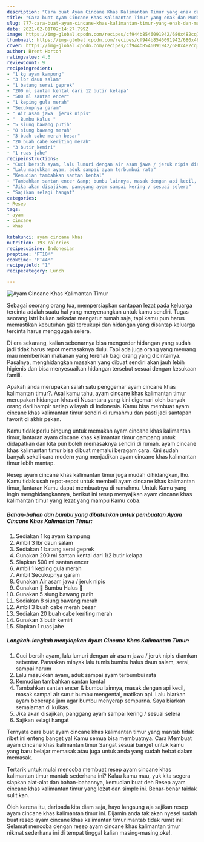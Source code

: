 ```yaml
---
description: "Cara buat Ayam Cincane Khas Kalimantan Timur yang enak dan Mudah Dibuat"
title: "Cara buat Ayam Cincane Khas Kalimantan Timur yang enak dan Mudah Dibuat"
slug: 777-cara-buat-ayam-cincane-khas-kalimantan-timur-yang-enak-dan-mudah-dibuat
date: 2021-02-01T02:14:27.799Z
image: https://img-global.cpcdn.com/recipes/cf944b8546091942/680x482cq70/ayam-cincane-khas-kalimantan-timur-foto-resep-utama.jpg
thumbnail: https://img-global.cpcdn.com/recipes/cf944b8546091942/680x482cq70/ayam-cincane-khas-kalimantan-timur-foto-resep-utama.jpg
cover: https://img-global.cpcdn.com/recipes/cf944b8546091942/680x482cq70/ayam-cincane-khas-kalimantan-timur-foto-resep-utama.jpg
author: Brent Horton
ratingvalue: 4.6
reviewcount: 9
recipeingredient:
- "1 kg ayam kampung"
- "3 lbr daun salam"
- "1 batang serai geprek"
- "200 ml santan kental dari 12 butir kelapa"
- "500 ml santan encer"
- "1 keping gula merah"
- "Secukupnya garam"
- " Air asam jawa  jeruk nipis"
- "  Bumbu Halus "
- "5 siung bawang putih"
- "8 siung bawang merah"
- "3 buah cabe merah besar"
- "20 buah cabe keriting merah"
- "3 butir kemiri"
- "1 ruas jahe"
recipeinstructions:
- "Cuci bersih ayam, lalu lumuri dengan air asam jawa / jeruk nipis diamkan sebentar. Panaskan minyak lalu tumis bumbu halus daun salam, serai, sampai harum"
- "Lalu masukkan ayam, aduk sampai ayam terbumbui rata"
- "Kemudian tambahkan santan kental"
- "Tambahkan santan encer &amp; bumbu lainnya, masak dengan api kecil, masak sampai air surut bumbu mengental, matikan api. Lalu biarkan ayam beberapa jam agar bumbu menyerap sempurna. Saya biarkan semalaman di kulkas."
- "Jika akan disajikan, panggang ayam sampai kering / sesuai selera"
- "Sajikan selagi hangat"
categories:
- Resep
tags:
- ayam
- cincane
- khas

katakunci: ayam cincane khas 
nutrition: 193 calories
recipecuisine: Indonesian
preptime: "PT10M"
cooktime: "PT44M"
recipeyield: "1"
recipecategory: Lunch

---
```



![Ayam Cincane Khas Kalimantan Timur](https://img-global.cpcdn.com/recipes/cf944b8546091942/680x482cq70/ayam-cincane-khas-kalimantan-timur-foto-resep-utama.jpg)

Sebagai seorang orang tua, mempersiapkan santapan lezat pada keluarga tercinta adalah suatu hal yang menyenangkan untuk kamu sendiri. Tugas seorang istri bukan sekadar mengatur rumah saja, tapi kamu pun harus memastikan kebutuhan gizi tercukupi dan hidangan yang disantap keluarga tercinta harus menggugah selera.

Di era  sekarang, kalian sebenarnya bisa mengorder hidangan yang sudah jadi tidak harus repot memasaknya dulu. Tapi ada juga orang yang memang mau memberikan makanan yang terenak bagi orang yang dicintainya. Pasalnya, menghidangkan masakan yang dibuat sendiri akan jauh lebih higienis dan bisa menyesuaikan hidangan tersebut sesuai dengan kesukaan famili. 



Apakah anda merupakan salah satu penggemar ayam cincane khas kalimantan timur?. Asal kamu tahu, ayam cincane khas kalimantan timur merupakan hidangan khas di Nusantara yang kini digemari oleh banyak orang dari hampir setiap wilayah di Indonesia. Kamu bisa membuat ayam cincane khas kalimantan timur sendiri di rumahmu dan pasti jadi santapan favorit di akhir pekan.

Kamu tidak perlu bingung untuk memakan ayam cincane khas kalimantan timur, lantaran ayam cincane khas kalimantan timur gampang untuk didapatkan dan kita pun boleh memasaknya sendiri di rumah. ayam cincane khas kalimantan timur bisa dibuat memalui beragam cara. Kini sudah banyak sekali cara modern yang menjadikan ayam cincane khas kalimantan timur lebih mantap.

Resep ayam cincane khas kalimantan timur juga mudah dihidangkan, lho. Kamu tidak usah repot-repot untuk membeli ayam cincane khas kalimantan timur, lantaran Kamu dapat membuatnya di rumahmu. Untuk Kamu yang ingin menghidangkannya, berikut ini resep menyajikan ayam cincane khas kalimantan timur yang lezat yang mampu Kamu coba.

<!--inarticleads1-->

##### Bahan-bahan dan bumbu yang dibutuhkan untuk pembuatan Ayam Cincane Khas Kalimantan Timur:

1. Sediakan 1 kg ayam kampung
1. Ambil 3 lbr daun salam
1. Sediakan 1 batang serai geprek
1. Gunakan 200 ml santan kental dari 1/2 butir kelapa
1. Siapkan 500 ml santan encer
1. Ambil 1 keping gula merah
1. Ambil Secukupnya garam
1. Gunakan  Air asam jawa / jeruk nipis
1. Gunakan  💞 Bumbu Halus 💞
1. Gunakan 5 siung bawang putih
1. Sediakan 8 siung bawang merah
1. Ambil 3 buah cabe merah besar
1. Sediakan 20 buah cabe keriting merah
1. Gunakan 3 butir kemiri
1. Siapkan 1 ruas jahe




<!--inarticleads2-->

##### Langkah-langkah menyiapkan Ayam Cincane Khas Kalimantan Timur:

1. Cuci bersih ayam, lalu lumuri dengan air asam jawa / jeruk nipis diamkan sebentar. Panaskan minyak lalu tumis bumbu halus daun salam, serai, sampai harum
1. Lalu masukkan ayam, aduk sampai ayam terbumbui rata
1. Kemudian tambahkan santan kental
1. Tambahkan santan encer &amp; bumbu lainnya, masak dengan api kecil, masak sampai air surut bumbu mengental, matikan api. Lalu biarkan ayam beberapa jam agar bumbu menyerap sempurna. Saya biarkan semalaman di kulkas.
1. Jika akan disajikan, panggang ayam sampai kering / sesuai selera
1. Sajikan selagi hangat




Ternyata cara buat ayam cincane khas kalimantan timur yang mantab tidak ribet ini enteng banget ya! Kamu semua bisa membuatnya. Cara Membuat ayam cincane khas kalimantan timur Sangat sesuai banget untuk kamu yang baru belajar memasak atau juga untuk anda yang sudah hebat dalam memasak.

Tertarik untuk mulai mencoba membuat resep ayam cincane khas kalimantan timur mantab sederhana ini? Kalau kamu mau, yuk kita segera siapkan alat-alat dan bahan-bahannya, kemudian buat deh Resep ayam cincane khas kalimantan timur yang lezat dan simple ini. Benar-benar taidak sulit kan. 

Oleh karena itu, daripada kita diam saja, hayo langsung aja sajikan resep ayam cincane khas kalimantan timur ini. Dijamin anda tak akan nyesel sudah buat resep ayam cincane khas kalimantan timur mantab tidak rumit ini! Selamat mencoba dengan resep ayam cincane khas kalimantan timur nikmat sederhana ini di tempat tinggal kalian masing-masing,oke!.

